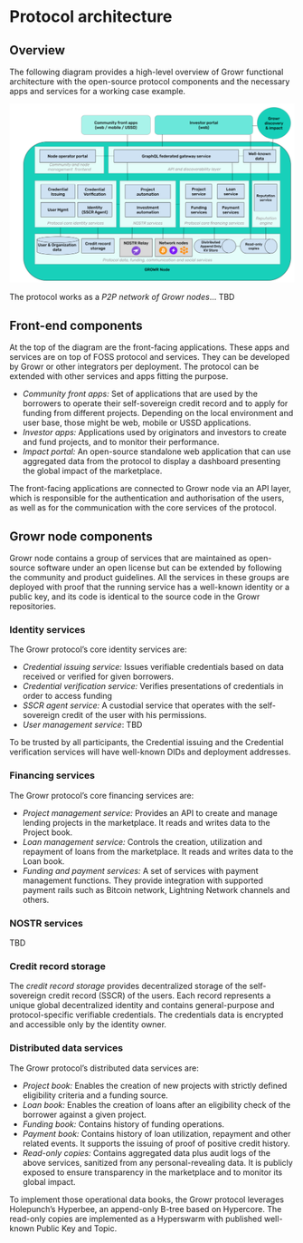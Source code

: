# Protocol architecture

## Overview

The following diagram provides a high-level overview of Growr functional architecture with the open-source protocol components and the necessary apps and services for a working case example.

![Architecture](../images/growr-architecture.svg)

The protocol works as a _P2P network of Growr nodes_... TBD

## Front-end components

At the top of the diagram are the front-facing applications. These apps and services are on top of FOSS protocol and services. They can be developed by Growr or other integrators per deployment. The protocol can be extended with other services and apps fitting the purpose.

- _Community front apps:_ Set of applications that are used by the borrowers to operate their self-sovereign credit record and to apply for funding from different projects. Depending on the local environment and user base, those might be web, mobile or USSD applications.
- _Investor apps:_ Applications used by originators and investors to create and fund projects, and to monitor their performance.
- _Impact portal:_ An open-source standalone web application that can use aggregated data from the protocol to display a dashboard presenting the global impact of the marketplace.

The front-facing applications are connected to Growr node via an API layer, which is responsible for the authentication and authorisation of the users, as well as for the communication with the core services of the protocol.

## Growr node components

Growr node contains a group of services that are maintained as open-source software under an open license but can be extended by following the community and product guidelines.
All the services in these groups are deployed with proof that the running service has a well-known identity or a public key, and its code is identical to the source code in the Growr repositories.

### Identity services

The Growr protocol’s core identity services are:

- _Credential issuing service:_ Issues verifiable credentials based on data received or verified for given borrowers.
- _Credential verification service:_ Verifies presentations of credentials in order to access funding
- _SSCR agent service:_ A custodial service that operates with the self-sovereign credit of the user with his permissions.
- _User management service_: TBD

To be trusted by all participants, the Credential issuing and the Credential verification services will have well-known DIDs and deployment addresses.

### Financing services

The Growr protocol’s core financing services are:

- _Project management service:_ Provides an API to create and manage lending projects in the marketplace. It reads and writes data to the Project book.
- _Loan management service:_ Controls the creation, utilization and repayment of loans from the marketplace. It reads and writes data to the Loan book.
- _Funding and payment services:_ A set of services with payment management functions. They provide integration with supported payment rails such as Bitcoin network, Lightning Network channels and others.

### NOSTR services

TBD

### Credit record storage

The _credit record storage_ provides decentralized storage of the self-sovereign credit record (SSCR) of the users. Each record represents a unique global decentralized identity and contains general-purpose and protocol-specific verifiable credentials. The credentials data is encrypted and accessible only by the identity owner.

### Distributed data services

The Growr protocol’s distributed data services are:

- _Project book:_ Enables the creation of new projects with strictly defined eligibility criteria and a funding source.
- _Loan book:_ Enables the creation of loans after an eligibility check of the borrower against a given project.
- _Funding book:_ Contains history of funding operations.
- _Payment book:_ Contains history of loan utilization, repayment and other related events. It supports the issuing of proof of positive credit history.
- _Read-only copies:_ Contains aggregated data plus audit logs of the above services, sanitized from any personal-revealing data. It is publicly exposed to ensure transparency in the marketplace and to monitor its global impact.

To implement those operational data books, the Growr protocol leverages Holepunch’s Hyperbee, an append-only B-tree based on Hypercore. The read-only copies are implemented as a Hyperswarm with published well-known Public Key and Topic.

<div style="page-break-after: always;"></div>
